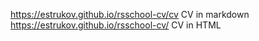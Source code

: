 https://estrukov.github.io/rsschool-cv/cv
CV in markdown
https://estrukov.github.io/rsschool-cv/
CV in HTML
